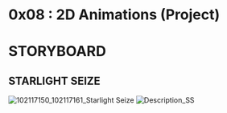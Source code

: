 # 0x08 : 2D Animations (Project) #
# STORYBOARD #
## STARLIGHT SEIZE ##

![102117150_102117161_Starlight Seize](https://github.com/Kashishsingla111/0x08-2d-animation-project/assets/103882773/97902128-4cec-438d-9de2-83a68c48952c)
![Description_SS](https://github.com/Kashishsingla111/0x08-2d-animation-project/assets/103882773/b67f95a1-a5df-4372-9fe8-e1cabafa5b6f)


